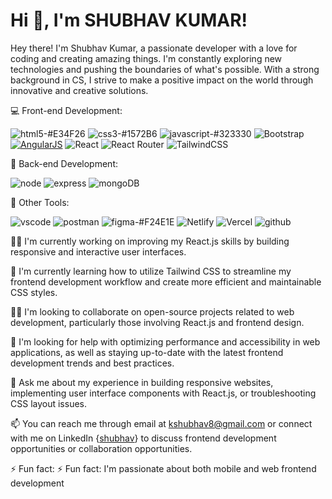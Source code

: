 # Hi 👋, I'm SHUBHAV KUMAR!

Hey there! I'm Shubhav Kumar, a passionate developer with a love for coding and creating amazing things. I'm constantly exploring new technologies and pushing the boundaries of what's possible. With a strong background in CS, I strive to make a positive impact on the world through innovative and creative solutions.


💻 Front-end Development: 


![html5-#E34F26](https://github.com/divyam751/test/assets/125983433/b2b0395a-2fc8-4f35-bb96-f09174df359d)
![css3-#1572B6](https://github.com/divyam751/test/assets/125983433/b32e49aa-3f2b-4bce-9adc-23d2bbd9b208)
![javascript-#323330](https://github.com/divyam751/test/assets/125983433/3edd403b-9f06-48ac-8d5a-f8512583793a)
![Bootstrap](https://img.shields.io/badge/bootstrap-%23563D7C.svg?style=for-the-badge&logo=bootstrap&logoColor=white)
[![AngularJS](https://img.shields.io/badge/AngularJS-%23DD0031.svg?style=for-the-badge&logo=angularjs&logoColor=white)](https://angularjs.org/)
![React](https://img.shields.io/badge/react-%2320232a.svg?style=for-the-badge&logo=react&logoColor=%2361DAFB)
![React Router](https://img.shields.io/badge/React_Router-CA4245?style=for-the-badge&logo=react-router&logoColor=white) 
![TailwindCSS](https://img.shields.io/badge/tailwindcss-%2338B2AC.svg?style=for-the-badge&logo=tailwind-css&logoColor=white) 

💾 Back-end Development: 

![node](https://github.com/divyam751/test/assets/125983433/cd3bbac3-7028-496b-b5fb-7531b1b78651)
![express](https://github.com/divyam751/divyam751/assets/125983433/4bc59459-7293-423f-8551-68a89c26afa5)
![mongoDB](https://github.com/divyam751/divyam751/assets/125983433/30af5bc5-f479-403f-932d-35a6538b8395)

🎨 Other Tools:

![vscode](https://github.com/divyam751/divyam751/assets/125983433/2d08fdb7-9c00-45cf-bba7-b81c0d45e9a9)
![postman](https://github.com/divyam751/divyam751/assets/125983433/bbec912b-0185-4229-a583-144fb8631279)
![figma-#F24E1E](https://github.com/divyam751/test/assets/125983433/3e08a00f-e876-4af9-8c18-5d607a3fed31)
![Netlify](https://github.com/divyam751/divyam751/assets/125983433/070ecf16-65fe-4584-895e-264c141e3cb8)
![Vercel](https://github.com/divyam751/divyam751/assets/125983433/3356048a-a66f-49be-90dd-4dfcf99d8866)
![github](https://github.com/divyam751/divyam751/assets/125983433/a2767064-34d4-4f63-ba38-d2a464a91759)



👩‍💻 I'm currently working on improving my React.js skills by building responsive and interactive user interfaces.

🧠 I'm currently learning how to utilize Tailwind CSS to streamline my frontend development workflow and create more efficient and maintainable CSS styles.

👯‍♀️ I'm looking to collaborate on open-source projects related to web development, particularly those involving React.js and frontend design.

🤔 I'm looking for help with optimizing performance and accessibility in web applications, as well as staying up-to-date with the latest frontend development trends and best practices.

💬 Ask me about my experience in building responsive websites, implementing user interface components with React.js, or troubleshooting CSS layout issues.

📫 You can reach me through email at kshubhav8@gmail.com or connect with me on LinkedIn {[shubhav](https://www.linkedin.com/in/shubhav-kumar-936b4a1a4/)} to discuss frontend development opportunities or collaboration opportunities.

⚡️ Fun fact: ⚡️ Fun fact: I'm passionate about both mobile and web frontend development









